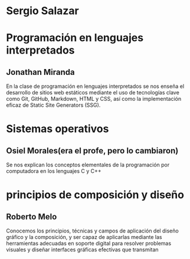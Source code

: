 # Sergio Salazar

# Programación en lenguajes interpretados
## Jonathan Miranda
En la clase de programación en lenguajes interpretados se nos enseña  el desarrollo de sitios web estáticos mediante el uso de tecnologías clave como Git, GitHub, Markdown, HTML y CSS, así como la implementación eficaz de Static Site Generators (SSG).

# Sistemas operativos
## Osiel Morales(era el profe, pero lo cambiaron)
 Se nos explican los conceptos elementales de la programación por computadora en los lenguajes C y C++


# principios de composición y diseño
## Roberto Melo
Conocemos los principios, técnicas y campos de aplicación del diseño gráfico y la composición, y ser capaz de aplicarlas mediante las herramientas adecuadas en soporte digital para resolver problemas visuales y diseñar interfaces gráficas efectivas que transmitan